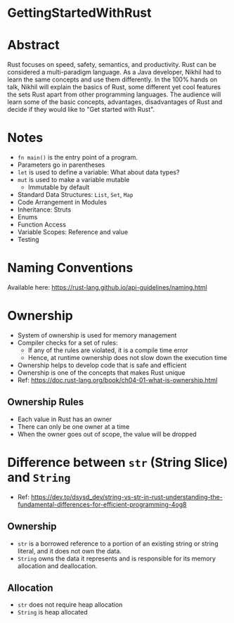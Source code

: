 # GettingStartedWithRust

# Abstract

Rust focuses on speed, safety, semantics, and productivity. Rust can be considered a multi-paradigm language. As a Java developer, Nikhil had to learn the same concepts and use them differently. In the 100% hands on talk, Nikhil will explain the basics of Rust, some different yet cool features the sets Rust apart from other programming languages. The audience will learn some of the basic concepts, advantages, disadvantages of Rust and decide if they would like to "Get started with Rust".

# Notes
-  `fn main()` is the entry point of a program.
- Parameters go in parentheses
- `let` is used to define a variable: What about data types?
- `mut` is used to make a variable mutable
  - Immutable by default
- Standard Data Structures: `List`, `Set`, `Map`
- Code Arrangement in Modules
- Inheritance: Struts
- Enums
- Function Access
- Variable Scopes: Reference and value
- Testing

# Naming Conventions
Available here: https://rust-lang.github.io/api-guidelines/naming.html

# Ownership
- System of ownership is used for memory management
- Compiler checks for a set of rules: 
  - If any of the rules are violated, it is a compile time error
  - Hence, at runtime ownership does not slow down the execution time
- Ownership helps to develop code that is safe and efficient
- Ownership is one of the concepts that makes Rust unique
- Ref: https://doc.rust-lang.org/book/ch04-01-what-is-ownership.html

## Ownership Rules
- Each value in Rust has an owner
- There can only be one owner at a time
- When the owner goes out of scope, the value will be dropped

# Difference between `str` (String Slice) and `String`
- Ref: https://dev.to/dsysd_dev/string-vs-str-in-rust-understanding-the-fundamental-differences-for-efficient-programming-4og8
## Ownership
- `str` is a borrowed reference to a portion of an existing string or string literal, and it does not own the data.
- `String` owns the data it represents and is responsible for its memory allocation and deallocation.
## Allocation
- `str` does not require heap allocation
- `String` is heap allocated

